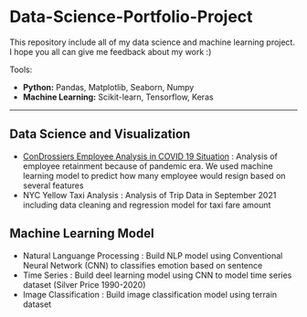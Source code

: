 # Data-Science-Portfolio-Project
This repository include all of my data science and machine learning project. I hope you all can give me feedback about my work :)

Tools:
- **Python:** Pandas, Matplotlib, Seaborn, Numpy
- **Machine Learning:** Scikit-learn, Tensorflow, Keras

---
## Data Science and Visualization
- [ConDrossiers Employee Analysis in COVID 19 Situation]([../Data-Science-Portfolio-Project/blob/main/Data%20Analytics%20and%20Visualization/ConDrossiers%20Employee%20Analysis%20in%20COVID%2019%20Situation.ipynb](https://github.com/ZakiFarizan/Data-Science-Portfolio-Project/blob/main/Data%20Analytics%20and%20Visualization/ConDrossiers%20Employee%20Analysis%20in%20COVID%2019%20Situation.ipynb)) : Analysis of employee retainment because of pandemic era. We used machine learning model to predict how many employee would resign based on several features
- NYC Yellow Taxi Analysis : Analysis of Trip Data in September 2021 including data cleaning and regression model for taxi fare amount

## Machine Learning Model
- Natural Languange Processing : Build NLP model using Conventional Neural Network (CNN) to classifies emotion based on sentence
- Time Series : Build deel learning model using CNN to model time series dataset (Silver Price 1990-2020)
- Image Classification : Build image classification model using terrain dataset
